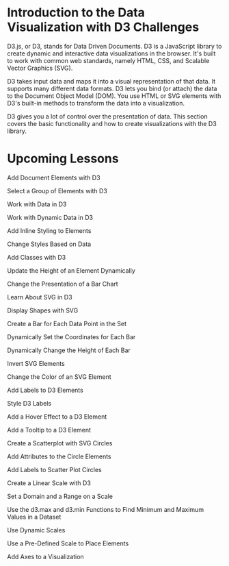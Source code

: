 # Introduction to the Data Visualization with D3 Challenges #

D3.js, or D3, stands for Data Driven Documents. D3 is a JavaScript library to create dynamic and interactive data visualizations in the browser. It's built to work with common web standards, namely HTML, CSS, and Scalable Vector Graphics (SVG).

D3 takes input data and maps it into a visual representation of that data. It supports many different data formats. D3 lets you bind (or attach) the data to the Document Object Model (DOM). You use HTML or SVG elements with D3's built-in methods to transform the data into a visualization.

D3 gives you a lot of control over the presentation of data. This section covers the basic functionality and how to create visualizations with the D3 library.

# Upcoming Lessons #

Add Document Elements with D3

Select a Group of Elements with D3

Work with Data in D3

Work with Dynamic Data in D3

Add Inline Styling to Elements

Change Styles Based on Data

Add Classes with D3

Update the Height of an Element Dynamically

Change the Presentation of a Bar Chart

Learn About SVG in D3

Display Shapes with SVG

Create a Bar for Each Data Point in the Set

Dynamically Set the Coordinates for Each Bar

Dynamically Change the Height of Each Bar

Invert SVG Elements

Change the Color of an SVG Element

Add Labels to D3 Elements

Style D3 Labels

Add a Hover Effect to a D3 Element

Add a Tooltip to a D3 Element

Create a Scatterplot with SVG Circles

Add Attributes to the Circle Elements

Add Labels to Scatter Plot Circles

Create a Linear Scale with D3

Set a Domain and a Range on a Scale

Use the d3.max and d3.min Functions to Find Minimum and Maximum Values in a Dataset

Use Dynamic Scales

Use a Pre-Defined Scale to Place Elements

Add Axes to a Visualization